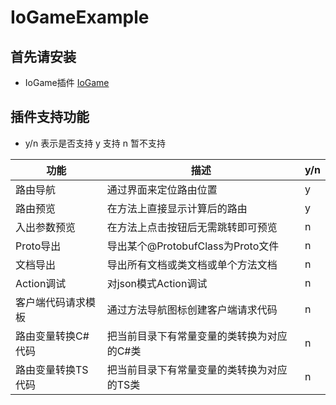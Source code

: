 # IoGameExample

## 首先请安装

- IoGame插件 [IoGame](https://plugins.jetbrains.com/plugin/20526-iogame)

## 插件支持功能

- y/n 表示是否支持 y 支持 n 暂不支持

| 功能         | 描述                         | y/n |
|------------|----------------------------|-----|
| 路由导航       | 通过界面来定位路由位置                | y   |
| 路由预览       | 在方法上直接显示计算后的路由             | y   |
| 入出参数预览     | 在方法上点击按钮后无需跳转即可预览          | n   |
| Proto导出    | 导出某个@ProtobufClass为Proto文件 | n   |
| 文档导出       | 导出所有文档或类文档或单个方法文档          | n   |
| Action调试   | 对json模式Action调试            | n   |
| 客户端代码请求模板  | 通过方法导航图标创建客户端请求代码          | n   |
| 路由变量转换C#代码 | 把当前目录下有常量变量的类转换为对应的C#类     | n   |
| 路由变量转换TS代码 | 把当前目录下有常量变量的类转换为对应的TS类     | n   |




